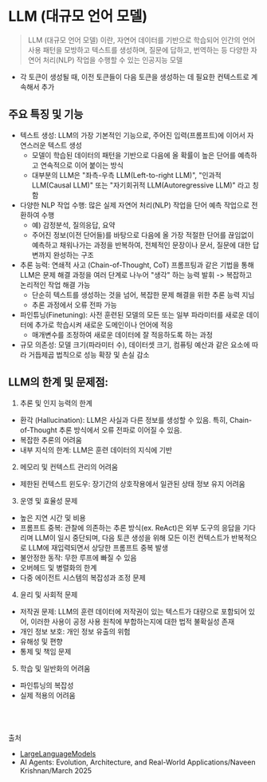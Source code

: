 # LLM (대규모 언어 모델)
> LLM (대규모 언어 모델) 이란, 자연어 데이터를 기반으로 학습되어 인간의 언어 사용 패턴을 모방하고 텍스트를 생성하며, 질문에 답하고, 번역하는 등 다양한 자연어 처리(NLP) 작업을 수행할 수 있는 인공지능 모델
- 각 토큰이 생성될 때, 이전 토큰들이 다음 토큰을 생성하는 데 필요한 컨텍스트로 계속해서 추가

## 주요 특징 및 기능
- 텍스트 생성: LLM의 가장 기본적인 기능으로, 주어진 입력(프롬프트)에 이어서 자연스러운 텍스트 생성
  - 모델이 학습된 데이터의 패턴을 기반으로 다음에 올 확률이 높은 단어를 예측하고 연속적으로 이어 붙이는 방식
  - 대부분의 LLM은 "좌측-우측 LLM(Left-to-right LLM)", "인과적 LLM(Causal LLM)" 또는 "자기회귀적 LLM(Autoregressive LLM)" 라고 칭함
- 다양한 NLP 작업 수행: 많은 실제 자연어 처리(NLP) 작업을 단어 예측 작업으로 전환하여 수행
  - 예) 감정분석, 질의응답, 요약
  - 주어진 정보(이전 단어들)를 바탕으로 다음에 올 가장 적절한 단어를 끊임없이 예측하고 채워나가는 과정을 반복하여, 전체적인 문장이나 문서, 질문에 대한 답변까지 완성하는 구조
- 추론 능력: 연쇄적 사고 (Chain-of-Thought, CoT) 프롬프팅과 같은 기법을 통해 LLM은 문제 해결 과정을 여러 단계로 나누어 "생각" 하는 능력 발휘 -> 복잡하고 논리적인 작업 해결 가능
  - 단순히 텍스트를 생성하는 것을 넘어, 복잡한 문제 해결을 위한 추론 능력 지님
  - 추론 과정에서 오류 전파 가능
- 파인튜닝(Finetuning): 사전 훈련된 모델의 모든 또는 일부 파라미터를 새로운 데이터에 추가로 학습시켜 새로운 도메인이나 언어에 적응
  - 매개변수를 조정하여 새로운 데이터에 잘 적응하도록 하는 과정
- 규모 의존성: 모델 크기(파라미터 수), 데이터셋 크기, 컴퓨팅 예산과 같은 요소에 따라 거듭제곱 법칙으로 성능 확장 및 손실 감소

## LLM의 한계 및 문제점:
1. 추론 및 인지 능력의 한계
  - 환각 (Hallucination): LLM은 사실과 다른 정보를 생성할 수 있음. 특히, Chain-of-Thought 추론 방식에서 오류 전파로 이어질 수 있음.
  - 복잡한 추론의 어려움
  - 내부 지식의 한계: LLM은 훈련 데이터의 지식에 기반
2. 메모리 및 컨텍스트 관리의 어려움
  - 제한된 컨텍스트 윈도우: 장기간의 상호작용에서 일관된 상태 정보 유지 어려움
3. 운영 및 효율성 문제
  - 높은 지연 시간 및 비용
  - 프롬프트 중복: 관찰에 의존하는 추론 방식(ex. ReAct)은 외부 도구의 응답을 기다리며 LLM이 일시 중단되며, 다음 토큰 생성을 위해 모든 이전 컨텍스트가 반복적으로 LLM에 재입력되면서 상당한 프롬프트 중복 발생
  - 불안정한 동작: 무한 루프에 빠질 수 있음
  - 오버헤드 및 병렬화의 한계
  - 다중 에이전트 시스템의 복잡성과 조정 문제
4. 윤리 및 사회적 문제
  - 저작권 문제: LLM의 훈련 데이터에 저작권이 있는 텍스트가 대량으로 포함되어 있어, 이러한 사용이 공정 사용 원칙에 부합하는지에 대한 법적 불확실성 존재
  - 개인 정보 보호: 개인 정보 유출의 위험
  - 유해성 및 편향
  - 통제 및 책임 문제
5. 학습 및 일반화의 어려움
  - 파인튜닝의 복잡성
  - 실제 적용의 어려움

<br/>
<br/>
<br/>
출처

- [LargeLanguageModels](https://web.stanford.edu/~jurafsky/slp3/slides/LLM24aug.pdf)
- AI Agents: Evolution, Architecture, and Real-World Applications/Naveen Krishnan/March 2025
